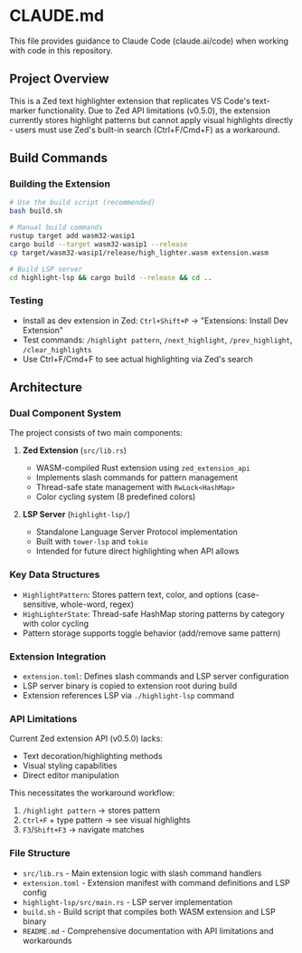 # CLAUDE.md

This file provides guidance to Claude Code (claude.ai/code) when working with code in this repository.

## Project Overview

This is a Zed text highlighter extension that replicates VS Code's text-marker functionality. Due to Zed API limitations (v0.5.0), the extension currently stores highlight patterns but cannot apply visual highlights directly - users must use Zed's built-in search (Ctrl+F/Cmd+F) as a workaround.

## Build Commands

### Building the Extension
```bash
# Use the build script (recommended)
bash build.sh

# Manual build commands
rustup target add wasm32-wasip1
cargo build --target wasm32-wasip1 --release
cp target/wasm32-wasip1/release/high_lighter.wasm extension.wasm

# Build LSP server
cd highlight-lsp && cargo build --release && cd ..
```

### Testing
- Install as dev extension in Zed: `Ctrl+Shift+P` → "Extensions: Install Dev Extension"
- Test commands: `/highlight pattern`, `/next_highlight`, `/prev_highlight`, `/clear_highlights`
- Use Ctrl+F/Cmd+F to see actual highlighting via Zed's search

## Architecture

### Dual Component System
The project consists of two main components:

1. **Zed Extension** (`src/lib.rs`)
   - WASM-compiled Rust extension using `zed_extension_api`
   - Implements slash commands for pattern management
   - Thread-safe state management with `RwLock<HashMap>`
   - Color cycling system (8 predefined colors)

2. **LSP Server** (`highlight-lsp/`)
   - Standalone Language Server Protocol implementation
   - Built with `tower-lsp` and `tokio`
   - Intended for future direct highlighting when API allows

### Key Data Structures
- `HighlightPattern`: Stores pattern text, color, and options (case-sensitive, whole-word, regex)
- `HighLighterState`: Thread-safe HashMap storing patterns by category with color cycling
- Pattern storage supports toggle behavior (add/remove same pattern)

### Extension Integration
- `extension.toml`: Defines slash commands and LSP server configuration
- LSP server binary is copied to extension root during build
- Extension references LSP via `./highlight-lsp` command

### API Limitations
Current Zed extension API (v0.5.0) lacks:
- Text decoration/highlighting methods
- Visual styling capabilities
- Direct editor manipulation

This necessitates the workaround workflow:
1. `/highlight pattern` → stores pattern
2. `Ctrl+F` + type pattern → see visual highlights
3. `F3`/`Shift+F3` → navigate matches

### File Structure
- `src/lib.rs` - Main extension logic with slash command handlers
- `extension.toml` - Extension manifest with command definitions and LSP config
- `highlight-lsp/src/main.rs` - LSP server implementation
- `build.sh` - Build script that compiles both WASM extension and LSP binary
- `README.md` - Comprehensive documentation with API limitations and workarounds